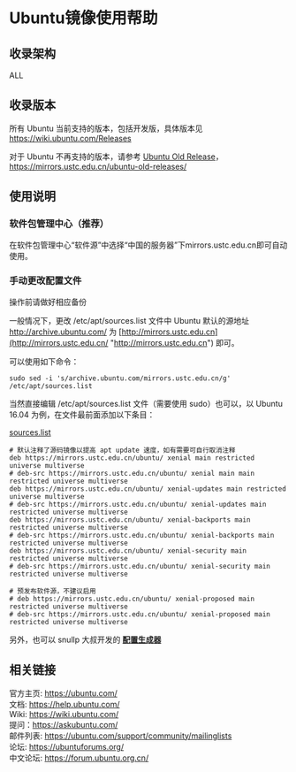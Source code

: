 ---
---

# Ubuntu镜像使用帮助

## 收录架构

ALL 

## 收录版本

所有 Ubuntu 当前支持的版本，包括开发版，具体版本见 <https://wiki.ubuntu.com/Releases>

对于 Ubuntu 不再支持的版本，请参考 [Ubuntu Old Release](ubuntu-old-release "mirrors:help:ubuntu-old-release")，<https://mirrors.ustc.edu.cn/ubuntu-old-releases/>

## 使用说明

### 软件包管理中心（推荐）

在软件包管理中心“软件源”中选择“中国的服务器”下mirrors.ustc.edu.cn即可自动使用。 

### 手动更改配置文件

操作前请做好相应备份 

一般情况下，更改 /etc/apt/sources.list 文件中 Ubuntu 默认的源地址 <http://archive.ubuntu.com/> 为 [http://mirrors.ustc.edu.cn](http://mirrors.ustc.edu.cn/ "http://mirrors.ustc.edu.cn") 即可。 

可以使用如下命令： 

    
    
    sudo sed -i 's/archive.ubuntu.com/mirrors.ustc.edu.cn/g' /etc/apt/sources.list

当然直接编辑 /etc/apt/sources.list 文件（需要使用 sudo）也可以，以 Ubuntu 16.04 为例，在文件最前面添加以下条目： 

[sources.list](/wiki/_export/code/mirrors/help/sources435f-4.list?codeblock=0 "下载片段")

    
    
    
    # 默认注释了源码镜像以提高 apt update 速度，如有需要可自行取消注释
    deb https://mirrors.ustc.edu.cn/ubuntu/ xenial main restricted universe multiverse
    # deb-src https://mirrors.ustc.edu.cn/ubuntu/ xenial main main restricted universe multiverse
    deb https://mirrors.ustc.edu.cn/ubuntu/ xenial-updates main restricted universe multiverse
    # deb-src https://mirrors.ustc.edu.cn/ubuntu/ xenial-updates main restricted universe multiverse
    deb https://mirrors.ustc.edu.cn/ubuntu/ xenial-backports main restricted universe multiverse
    # deb-src https://mirrors.ustc.edu.cn/ubuntu/ xenial-backports main restricted universe multiverse
    deb https://mirrors.ustc.edu.cn/ubuntu/ xenial-security main restricted universe multiverse
    # deb-src https://mirrors.ustc.edu.cn/ubuntu/ xenial-security main restricted universe multiverse
     
    # 预发布软件源，不建议启用
    # deb https://mirrors.ustc.edu.cn/ubuntu/ xenial-proposed main restricted universe multiverse
    # deb-src https://mirrors.ustc.edu.cn/ubuntu/ xenial-proposed main restricted universe multiverse

另外，也可以 snullp 大叔开发的 **[配置生成器](https://mirrors.ustc.edu.cn/repogen/ "https://mirrors.ustc.edu.cn/repogen/")**

## 相关链接

官方主页: <https://ubuntu.com/>   
文档: <https://help.ubuntu.com/>   
Wiki: <https://wiki.ubuntu.com/>   
提问：<https://askubuntu.com/>   
邮件列表: <https://ubuntu.com/support/community/mailinglists>   
论坛: <https://ubuntuforums.org/>   
中文论坛: <https://forum.ubuntu.org.cn/>   
